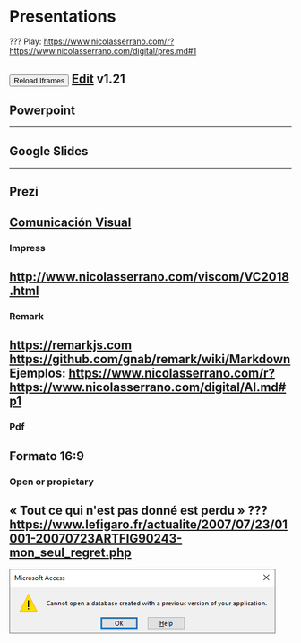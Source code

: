 # Presentations
???
Play: https://www.nicolasserrano.com/r?https://www.nicolasserrano.com/digital/pres.md#1

<button onclick="reloadIframes()">Reload Iframes</button>
[Edit](https://github.com/nicolasserrano/digital/edit/master/pres.md)
v1.21
---
## Powerpoint

---
## Google Slides
---
## Prezi
[Comunicación Visual](http://prezi.com/mtzl27pq3dl-/sessions-of-visual-communication-at-tecnun/?utm_campaign=share&utm_medium=copy)
---
### Impress
http://www.nicolasserrano.com/viscom/VC2018.html
---
### Remark
https://remarkjs.com
https://github.com/gnab/remark/wiki/Markdown
Ejemplos:
https://www.nicolasserrano.com/r?https://www.nicolasserrano.com/digital/AI.md#p1
---
### Pdf
Formato 16:9
---
### Open or propietary
« Tout ce qui n'est pas donné est perdu »
??? https://www.lefigaro.fr/actualite/2007/07/23/01001-20070723ARTFIG90243-mon_seul_regret.php
--
![](pres-images/CannotOpen.png)
